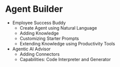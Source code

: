 # Agent Builder

- Employee Success Buddy
  - Create Agent using Natural Language
  - Adding Knowledge
  - Customizing Starter Prompts
  - Extending Knowledge using Productivity Tools
- Agentic AI Advisor
  - Adding Connectors
  - Capabilities: Code Interpreter and Generator
